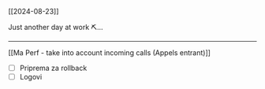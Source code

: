 [[2024-08-23]]

Just another day at work ⛏...

---

[[Ma Perf - take into account incoming calls (Appels entrant)]]

- [ ] Priprema za rollback
- [ ] Logovi
